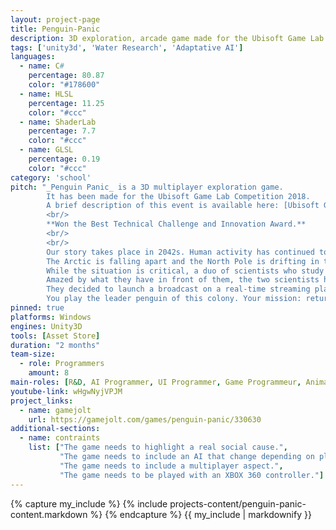 ```yaml
---
layout: project-page
title: Penguin-Panic
description: 3D exploration, arcade game made for the Ubisoft Game Lab Competition 2018
tags: ['unity3d', 'Water Research', 'Adaptative AI']
languages: 
  - name: C#
    percentage: 80.87
    color: "#178600"
  - name: HLSL
    percentage: 11.25
    color: "#ccc"
  - name: ShaderLab
    percentage: 7.7
    color: "#ccc"
  - name: GLSL
    percentage: 0.19
    color: "#ccc"
category: 'school'
pitch: "_Penguin Panic_ is a 3D multiplayer exploration game. 
        It has been made for the Ubisoft Game Lab Competition 2018. 
        A brief description of this event is available here: [Ubisoft Game Lab Competition](https://montreal.ubisoft.com/en/our-engagements/education/game-lab-competition/).
        <br/>
        **Won the Best Technical Challenge and Innovation Award.**   
        <br/>
        <br/>
        Our story takes place in 2042s. Human activity has continued to spread, bringing with it the progression of global warming.   
        The Arctic is falling apart and the North Pole is drifting in the ocean.   
        While the situation is critical, a duo of scientists who study the glacial regions makes a strange discovery: the penguins are organizing to bring the Glacier to the North Pole!   
        Amazed by what they have in front of them, the two scientists have a revelation: the courage of these little penguins could well inspire the whole world!   
        They decided to launch a broadcast on a real-time streaming platform very popular in recent years: Twatch.tv.   
        You play the leader penguin of this colony. Your mission: return the Glacier to the North Pole to save the Arctic!"
pinned: true
platforms: Windows
engines: Unity3D
tools: [Asset Store]
duration: "2 months"
team-size:
  - role: Programmers
    amount: 8
main-roles: [R&D, AI Programmer, UI Programmer, Game Programmeur, Animator]
youtube-link: wHgwNyjVPJM
project_links:
  - name: gamejolt
    url: https://gamejolt.com/games/penguin-panic/330630
additional-sections:
  - name: contraints
    list: ["The game needs to highlight a real social cause.",
           "The game needs to include an AI that change depending on players behaviors.",
           "The game needs to include a multiplayer aspect.",
           "The game needs to be played with an XBOX 360 controller."]
---
```

<!---
Gregoire Boiron <gregoire.boiron@gmail.com>
Copyright (c) 2018-2019 Gregoire Boiron  All Rights Reserved.
--->

{% capture my_include %}
{% include projects-content/penguin-panic-content.markdown %}
{% endcapture %}
{{ my_include | markdownify }}
